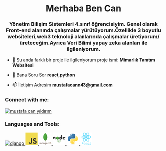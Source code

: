 <h1 align="center">Merhaba Ben Can</h1>
<h3 align="center">Yönetim Bilişim Sistemleri 4.sınıf öğrencisiyim. Genel olarak Front-end alanında çalışmalar yürütüyorum.Özellikle 3 boyutlu websiteleri,web3 teknoloji alanlarında çalışmalar üretiyorum/üreteceğim.Ayrıca Veri Bilimi yapay zeka alanları ile ilgileniyorum.</h3>

- 🔭 Şu anda farklı bir proje ile ilgileniyorum proje ismi: **Mimarlık Tanıtım Websitesi**

- 💬 Bana Soru Sor **react,python**

- 📫 İletişim Adresim **mustafacann43@gmail.com**

<h3 align="left">Connect with me:</h3>
<p align="left">
<a href="https://linkedin.com/in/mustafa can yıldırım" target="blank"><img align="center" src="https://raw.githubusercontent.com/rahuldkjain/github-profile-readme-generator/master/src/images/icons/Social/linked-in-alt.svg" alt="mustafa can yıldırım" height="30" width="40" /></a>
</p>

<h3 align="left">Languages and Tools:</h3>
<p align="left"> <a href="https://www.djangoproject.com/" target="_blank" rel="noreferrer"> <img src="https://cdn.worldvectorlogo.com/logos/django.svg" alt="django" width="40" height="40"/> </a> <a href="https://developer.mozilla.org/en-US/docs/Web/JavaScript" target="_blank" rel="noreferrer"> <img src="https://raw.githubusercontent.com/devicons/devicon/master/icons/javascript/javascript-original.svg" alt="javascript" width="40" height="40"/> </a> <a href="https://www.mongodb.com/" target="_blank" rel="noreferrer"> <img src="https://raw.githubusercontent.com/devicons/devicon/master/icons/mongodb/mongodb-original-wordmark.svg" alt="mongodb" width="40" height="40"/> </a> <a href="https://nodejs.org" target="_blank" rel="noreferrer"> <img src="https://raw.githubusercontent.com/devicons/devicon/master/icons/nodejs/nodejs-original-wordmark.svg" alt="nodejs" width="40" height="40"/> </a><a href="https://pandas.pydata.org/" target="_blank" rel="noreferrer"> <img src="https://raw.githubusercontent.com/devicons/devicon/master/icons/python/python-original.svg" alt="python" width="40" height="40"/> </a> <a href="https://reactjs.org/" target="_blank" rel="noreferrer"> <img src="https://raw.githubusercontent.com/devicons/devicon/master/icons/react/react-original-wordmark.svg" alt="react" width="40" height="40"/> </a> <a href="https://scikit-learn.org/" target="_blank" rel="noreferrer">
